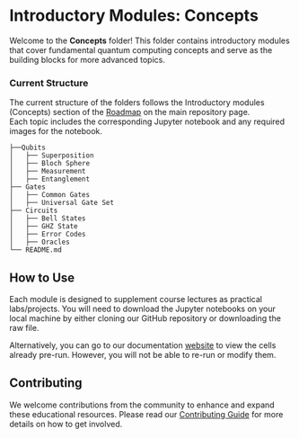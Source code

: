 # Introductory Modules: Concepts

Welcome to the **Concepts** folder! This folder contains introductory modules that cover fundamental quantum computing concepts and serve as the building blocks for more advanced topics.

### Current Structure

The current structure of the folders follows the Introductory modules (Concepts) section of the [Roadmap](https://github.com/YangletLiu/CSCI4961_labs_projects/blob/main/README.md) on the main repository page. <br> Each topic includes the corresponding Jupyter notebook and any required images for the notebook.

```
├──Qubits
│   ├── Superposition
│   ├── Bloch Sphere
│   ├── Measurement
│   ├── Entanglement
├── Gates
│   ├── Common Gates
│   ├── Universal Gate Set
├── Circuits
│   ├── Bell States
│   ├── GHZ State
│   ├── Error Codes
│   ├── Oracles
└── README.md
```

## How to Use

Each module is designed to supplement course lectures as practical labs/projects. You will need to download the Jupyter notebooks on your local machine by either cloning our GitHub repository or downloading the raw file. 

Alternatively, you can go to our documentation [website](https://csci4961-labs-projects.readthedocs.io/en/latest/) to view the cells already pre-run. However, you will not be able to re-run or modify them.

## Contributing

We welcome contributions from the community to enhance and expand these educational resources. Please read our [Contributing Guide](https://csci4961-labs-projects.readthedocs.io/en/latest/user/contribute.html#) for more details on how to get involved.


